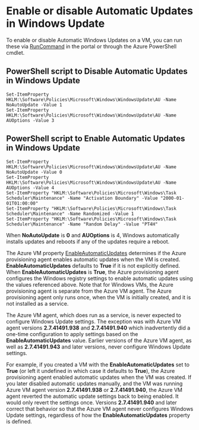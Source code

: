 # Enable or disable Automatic Updates in Windows Update
To enable or disable Automatic Windows Updates on a VM, you can run these via [RunCommand](https://docs.microsoft.com/en-us/azure/virtual-machines/windows/run-command) in the portal or through the Azure PowerShell cmdlet.

## PowerShell script to Disable Automatic Updates in Windows Update

```
Set-ItemProperty HKLM:\Software\Policies\Microsoft\Windows\WindowsUpdate\AU -Name NoAutoUpdate -Value 1
Set-ItemProperty HKLM:\Software\Policies\Microsoft\Windows\WindowsUpdate\AU -Name AUOptions -Value 3
```

## PowerShell script to Enable Automatic Updates in Windows Update
```
Set-ItemProperty HKLM:\Software\Policies\Microsoft\Windows\WindowsUpdate\AU -Name NoAutoUpdate -Value 0
Set-ItemProperty HKLM:\Software\Policies\Microsoft\Windows\WindowsUpdate\AU -Name AUOptions -Value 4
Set-ItemProperty "HKLM:\Software\Policies\Microsoft\Windows\Task Scheduler\Maintenance" -Name "Activation Boundary" -Value "2000-01-01T01:00:00"
Set-ItemProperty "HKLM:\Software\Policies\Microsoft\Windows\Task Scheduler\Maintenance" -Name Randomized -Value 1
Set-ItemProperty "HKLM:\Software\Policies\Microsoft\Windows\Task Scheduler\Maintenance" -Name "Random Delay" -Value "PT4H"
```
When **NoAutoUpdate** is **0** and **AUOptions** is 4, Windows automatically installs updates and reboots if any of the updates require a reboot.

The Azure VM property [EnableAutomaticUpdates](https://docs.microsoft.com/en-us/dotnet/api/microsoft.azure.management.compute.models.windowsconfiguration.enableautomaticupdates?view=azure-dotnet) determines if the Azure provisioning agent enables automatic updates when the VM is created. **EnableAutomaticUpdates** defaults to **True** if it is not explicitly defined. When **EnableAutomaticUpdates** is **True**, the Azure provisioning agent configures the Windows registry settings to enable automatic updates using the values referenced above. Note that for Windows VMs, the Azure provisioning agent is separate from the Azure VM agent. The Azure provisioning agent only runs once, when the VM is initially created, and it is not installed as a service.

The Azure VM agent, which does run as a service, is never expected to configure Windows Update settings. The exception was with Azure VM agent versions **2.7.41491.938** and **2.7.41491.940** which inadvertently did a one-time configuration to apply settings based on the **EnableAutomaticUpdates** value. Earlier versions of the Azure VM agent, as well as **2.7.41491.943** and later versions, never configure Windows Update settings.

For example, if you created a VM with the **EnableAutomaticUpdates** set to **True** (or left it undefined in which case it defaults to **True**), the Azure provisioning agent enabled automatic updates when the VM was created. If you later disabled automatic updates manually, and the VM was running Azure VM agent version **2.7.41491.938** or **2.7.41491.940**, the Azure VM agent reverted the automatic update settings back to being enabled. It would only revert the settings once. Versions **2.7.41491.940** and later correct that behavior so that the Azure VM agent never configures Windows Update settings, regardless of how the **EnableAutomaticUpdates** property is defined.
